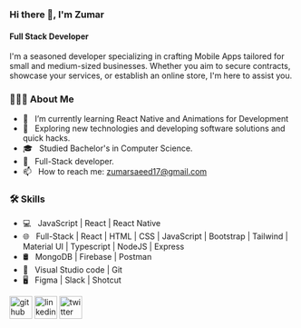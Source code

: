 ### Hi there 👋, I'm Zumar
#### Full Stack Developer
I'm a seasoned developer specializing in crafting Mobile Apps tailored for small and medium-sized businesses. Whether you aim to secure contracts, showcase your services, or establish an online store, I'm here to assist you.

<h3> 👨🏻‍💻 About Me </h3>

- 🔭 &nbsp; I’m currently learning React Native and Animations for Development
- 🤔 &nbsp; Exploring new technologies and developing software solutions and quick hacks.
- 🎓 &nbsp; Studied Bachelor's in Computer Science.
- 💼 &nbsp; Full-Stack developer.
- 📫 &nbsp; How to reach me: zumarsaeed17@gmail.com

<h3>🛠 Skills</h3>

- 💻 &nbsp; JavaScript | React | React Native
- 🌐 &nbsp; Full-Stack | React | HTML | CSS | JavaScript | Bootstrap | Tailwind | Material UI | Typescript | NodeJS | Express
- 🛢 &nbsp; MongoDB | Firebase | Postman
- 🔧 &nbsp; Visual Studio code  | Git
- 🖥 &nbsp; Figma | Slack | Shotcut


[<img src='https://cdn.jsdelivr.net/npm/simple-icons@3.0.1/icons/github.svg' alt='github' height='40'>](https://github.com/ItsZumar)  [<img src='https://cdn.jsdelivr.net/npm/simple-icons@3.0.1/icons/linkedin.svg' alt='linkedin' height='40'>](https://www.linkedin.com/in/zumar-saeed/)  [<img src='https://cdn.jsdelivr.net/npm/simple-icons@3.0.1/icons/twitter.svg' alt='twitter' height='40'>](https://twitter.com/zumarsaeed)  

